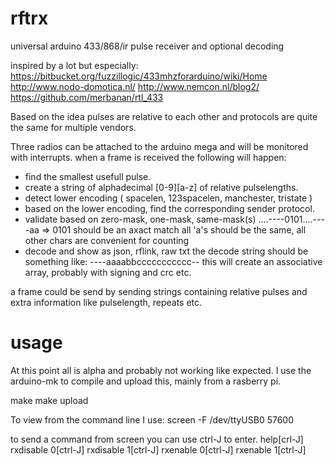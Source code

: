 # rftrx 
universal arduino 433/868/ir pulse receiver and optional decoding

inspired by a lot but especially:
https://bitbucket.org/fuzzillogic/433mhzforarduino/wiki/Home
http://www.nodo-domotica.nl/
http://www.nemcon.nl/blog2/
https://github.com/merbanan/rtl_433

Based on the idea pulses are relative to each other and protocols are quite the same for multiple vendors.

Three radios can be attached to the arduino mega and will be monitored with interrupts.
when a frame is received the following will happen:
- find the smallest usefull pulse.
- create a string of alphadecimal [0-9][a-z] of relative pulselengths.
- detect lower encoding ( spacelen, 123spacelen, manchester, tristate )
- based on the lower encoding, find the corresponding sender protocol.
- validate based on zero-mask, one-mask, same-mask(s)
	....----0101....----aa => 0101 should be an axact match
	 all 'a's should be the same, all other chars are convenient for counting
- decode and show as json, rflink, raw txt
	the decode string should be something like:
	----aaaabbccccccccccc--
	this will create an associative array, probably with signing and crc etc.

a frame could be send by sending strings containing relative pulses and extra information like pulselength, repeats etc.
 

usage
=====
At this point all is alpha and probably not working like expected.
I use the arduino-mk to compile and upload this, mainly from a rasberry pi.

make
make upload

To view from the command line I use:
screen -F /dev/ttyUSB0 57600

to send a command from screen you can use ctrl-J to enter.
help[crl-J]
rxdisable 0[ctrl-J]
rxdisable 1[ctrl-J]
rxenable 0[ctrl-J]
rxenable 1[ctrl-J]
